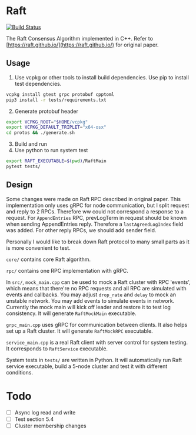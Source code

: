 # Raft

[![Build Status](https://travis-ci.com/skyzh/raft.svg?branch=master)](https://travis-ci.com/skyzh/raft)

The Raft Consensus Algorithm implemented in C++. Refer to [https://raft.github.io/](https://raft.github.io/) for original paper.

## Usage

1. Use vcpkg or other tools to install build dependencies.
Use pip to install test dependencies.
```bash
vcpkg install gtest grpc protobuf cpptoml
pip3 install -r tests/requirements.txt
```
2. Generate protobuf header
```bash
export VCPKG_ROOT="$HOME/vcpkg"
export VCPKG_DEFAULT_TRIPLET="x64-osx"
cd protos && ./generate.sh
```
3. Build and run
4. Use python to run system test
```bash
export RAFT_EXECUTABLE=$(pwd)/RaftMain
pytest tests/
```

## Design

Some changes were made on Raft RPC described in original paper. This
implementation only uses gRPC for node communication, but I split request 
and reply to 2 RPCs. Therefore ww could not correspond a response to a request.
For `AppendEntries` RPC, prevLogTerm in request should be known when 
sending AppendEntries reply. Therefore a `lastAgreedLogIndex` field was added.
For other reply RPCs, we should add sender field.

Personally I would like to break down Raft protocol to many small 
parts as it is more convenient to test.

`core/` contains core Raft algorithm.

`rpc/` contains one RPC implementation with gRPC.

In `src/`, `mock_main.cpp` can be used to mock a Raft cluster with RPC 'events',
which means that there're no RPC requests and all RPC are simulated with
events and callbacks. You may adjust `drop_rate` and `delay` to mock an 
unstable network. You may add events to simulate events in network. 
Currently the mock main will kick off leader and restore it to test log consistency. 
It will generate `RaftMockMain` executable.

`grpc_main.cpp` uses gRPC for communication between clients. It also helps set
up a Raft cluster. It will generate `RaftMockRPC` executable.

`service_main.cpp` is a real Raft client with server control for system testing. 
It corresponds to `RaftService` executable.

System tests in `tests/` are written in Python. It will automatically run Raft service
executable, build a 5-node cluster and test it with different conditions.

# Todo

- [ ] Async log read and write
- [ ] Test section 5.4
- [ ] Cluster membership changes
